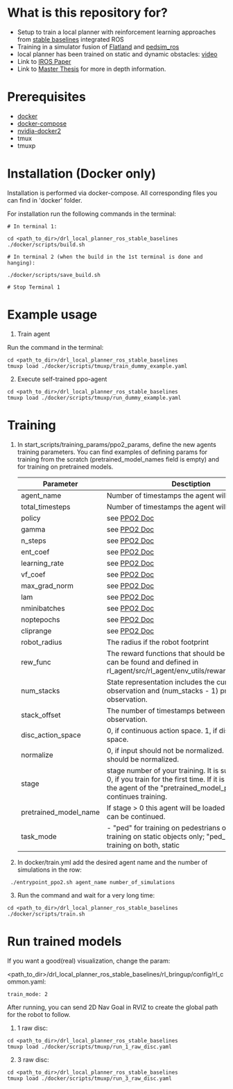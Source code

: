 # What is this repository for?
* Setup to train a local planner with reinforcement learning approaches from [stable baselines](https://github.com/hill-a/stable-baselines) integrated ROS
* Training in a simulator fusion of [Flatland](https://github.com/avidbots/flatland) and [pedsim_ros](https://github.com/srl-freiburg/pedsim_ros)
* local planner has been trained on static and dynamic obstacles: [video](https://www.youtube.com/watch?v=nHvpO0hVnAg)
* Link to [IROS Paper](http://ras.papercept.net/images/temp/IROS/files/0122.pdf)
* Link to [Master Thesis](https://tams.informatik.uni-hamburg.de/publications/2019/MSc_Ronja_Gueldenring.pdf) for more in depth information.

# Prerequisites
- [docker](https://docs.docker.com/engine/install/ubuntu/)
- [docker-compose](https://www.digitalocean.com/community/tutorials/how-to-install-and-use-docker-compose-on-ubuntu-20-04)
- [nvidia-docker2](https://docs.nvidia.com/datacenter/cloud-native/container-toolkit/install-guide.html)
- tmux
- tmuxp

# Installation (Docker only)

Installation is performed via docker-compose. All corresponding files you can find in 'docker' folder.

For installation run the following commands in the terminal:
```
# In terminal 1:

cd <path_to_dir>/drl_local_planner_ros_stable_baselines
./docker/scripts/build.sh

# In terminal 2 (when the build in the 1st terminal is done and hanging):

./docker/scripts/save_build.sh

# Stop Terminal 1
```

# Example usage

1. Train agent

Run the command in the terminal:
```
cd <path_to_dir>/drl_local_planner_ros_stable_baselines
tmuxp load ./docker/scripts/tmuxp/train_dummy_example.yaml

```

2. Execute self-trained ppo-agent
```
cd <path_to_dir>/drl_local_planner_ros_stable_baselines
tmuxp load ./docker/scripts/tmuxp/run_dummy_example.yaml
```

# Training
1. In start_scripts/training_params/ppo2_params, define the new agents training parameters. You can find examples of defining params for training from the scratch (pretrained_model_names field is empty) and for training on pretrained models.

    | Parameter               | Desctiption |
    |-------------------------|--------------|
    | agent_name              |  Number of timestamps the agent will be trained.             |
    | total_timesteps         | Number of timestamps the agent will be trained. |
    | policy |  see [PPO2 Doc](https://stable-baselines.readthedocs.io/en/master/modules/ppo2.html) |
    | gamma |  see [PPO2 Doc](https://stable-baselines.readthedocs.io/en/master/modules/ppo2.html) |
    | n_steps |  see [PPO2 Doc](https://stable-baselines.readthedocs.io/en/master/modules/ppo2.html) |
    | ent_coef |  see [PPO2 Doc](https://stable-baselines.readthedocs.io/en/master/modules/ppo2.html) |
    | learning_rate |  see [PPO2 Doc](https://stable-baselines.readthedocs.io/en/master/modules/ppo2.html) |
    | vf_coef |  see [PPO2 Doc](https://stable-baselines.readthedocs.io/en/master/modules/ppo2.html) |
    | max_grad_norm |  see [PPO2 Doc](https://stable-baselines.readthedocs.io/en/master/modules/ppo2.html) |
    | lam |  see [PPO2 Doc](https://stable-baselines.readthedocs.io/en/master/modules/ppo2.html) |
    | nminibatches |  see [PPO2 Doc](https://stable-baselines.readthedocs.io/en/master/modules/ppo2.html) |
    | noptepochs |  see [PPO2 Doc](https://stable-baselines.readthedocs.io/en/master/modules/ppo2.html) |
    | cliprange |  see [PPO2 Doc](https://stable-baselines.readthedocs.io/en/master/modules/ppo2.html) |
    | robot_radius | The radius if the robot footprint |
    | rew_func | The reward functions that should be used. They can be found and defined in rl_agent/src/rl_agent/env_utils/reward_container.py. |
    | num_stacks | State representation includes the current observation and (num_stacks - 1) previous observation. |
    | stack_offset | The number of timestamps between each stacked observation. |
    | disc_action_space | 0, if continuous action space. 1, if discrete action space. |
    | normalize | 0, if input should not be normalized. 1, if input should be normalized. |
    | stage | stage number of your training. It is supposed to be 0, if you train for the first time. If it is > 0, it loads the agent of the "pretrained_model_path" and continues training. |
    | pretrained_model_name | If stage > 0 this agent will be loaded and training can be continued. |
    | task_mode | - "ped" for training on pedestrians only; "static" for training on static objects only; "ped_static" for training on both, static |

2. In docker/train.yml add the desired agent name and the number of simulations in the row:
```
 ./entrypoint_ppo2.sh agent_name number_of_simulations
```

3. Run the command and wait for a very long time:
```
cd <path_to_dir>/drl_local_planner_ros_stable_baselines
./docker/scripts/train.sh
```

# Run trained models

If you want a good(real) visualization, change the param:

<path_to_dir>/drl_local_planner_ros_stable_baselines/rl_bringup/config/rl_common.yaml:
```
train_mode: 2
```

After running, you can send 2D Nav Goal in RVIZ to create the global path for the robot to follow.

1. 1 raw disc:
```
cd <path_to_dir>/drl_local_planner_ros_stable_baselines
tmuxp load ./docker/scripts/tmuxp/run_1_raw_disc.yaml
```

2. 3 raw disc:
```
cd <path_to_dir>/drl_local_planner_ros_stable_baselines
tmuxp load ./docker/scripts/tmuxp/run_3_raw_disc.yaml
```